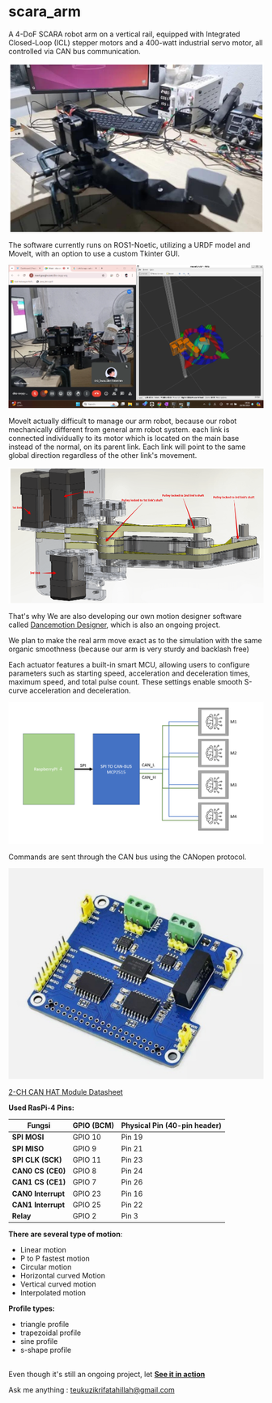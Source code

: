 # scara_arm

A 4-DoF SCARA robot arm on a vertical rail, equipped with Integrated Closed-Loop (ICL) stepper motors and a 400-watt industrial servo motor, all controlled via CAN bus communication.

![Scara Arm](images/picture_1.png)

The software currently runs on ROS1-Noetic, utilizing a URDF model and MoveIt, with an option to use a custom Tkinter GUI. 

![MoveIt](images/picture_5.png)

Movelt actually difficult to manage our arm robot, because our robot mechanically different from general arm robot system. each link is connected individually to its motor which is located on the main base instead of the normal, on its parent link. Each link will point to the same global direction regardless of the other link's movement.

![Mechanical Design](images/picture_2.png)

That's why We are also developing our own motion designer software called [Dancemotion Designer](https://github.com/tzf230201/Dancemotion-Designer), which is also an ongoing project.

We plan to make the real arm move exact as to the simulation with the same organic smoothness (because our arm is very 
sturdy and backlash free)




Each actuator features a built-in smart MCU, allowing users to configure parameters such as starting speed, acceleration and deceleration times, maximum speed, and total pulse count. These settings enable smooth S-curve acceleration and deceleration.

![Diagram](images/picture_3.png)

Commands are sent through the CAN bus using the CANopen protocol. 

![MCP2515 module](images/picture_6.jpg)

[2-CH CAN HAT Module Datasheet](https://www.waveshare.com/wiki/2-CH_CAN_HAT)


**Used RasPi-4 Pins:**

| Fungsi                   | GPIO (BCM) | Physical Pin (40-pin header) |
|--------------------------|------------|------------------------------|
| **SPI MOSI**             | GPIO 10    | Pin 19                       |
| **SPI MISO**             | GPIO 9     | Pin 21                       |
| **SPI CLK (SCK)**        | GPIO 11    | Pin 23                       |
| **CAN0 CS (CE0)**        | GPIO 8     | Pin 24                       |
| **CAN1 CS (CE1)**        | GPIO 7     | Pin 26                       |
| **CAN0 Interrupt**       | GPIO 23    | Pin 16                       |
| **CAN1 Interrupt**       | GPIO 25    | Pin 22                       |
| **Relay**                | GPIO 2    | Pin 3



**There are several type of motion**:
- Linear motion<br>
- P to P fastest motion<br>
- Circular motion<br>
- Horizontal curved Motion<br>
- Vertical curved motion<br>
- Interpolated motion<br>

**Profile types:**<br>
- triangle profile<br>
- trapezoidal profile<br>
- sine profile<br>
- s-shape profile<br><br>

Even though it's still an ongoing project,  let [**See it in action**](https://drive.google.com/file/d/1y8DbG6vgjGmnc4_ooR9SQvQAt7R12CfX/view?usp=sharing)



Ask me anything : teukuzikrifatahillah@gmail.com